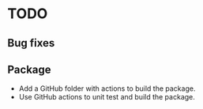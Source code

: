 # TODO

## Bug fixes

## Package

* Add a GitHub folder with actions to build the package.
* Use GitHub actions to unit test and build the package.
